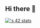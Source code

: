 ## Hi there 👋

[![<jpuerto->'s 42 stats](https://badge.mediaplus.ma/<theme>/<jpuerto->)](https://github.com/oakoudad/badge42)
